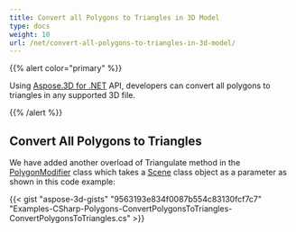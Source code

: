 ```yaml
---
title: Convert all Polygons to Triangles in 3D Model
type: docs
weight: 10
url: /net/convert-all-polygons-to-triangles-in-3d-model/
---
```


{{% alert color="primary" %}}

Using [Aspose.3D for .NET](http://products.aspose.com/3d/net) API, developers can convert all polygons to triangles in any supported 3D file.

{{% /alert %}}
## **Convert All Polygons to Triangles**
We have added another overload of Triangulate method in the [PolygonModifier](https://apireference.aspose.com/3d/net/aspose.threed.entities/polygonmodifier) class which takes a [Scene](https://apireference.aspose.com/3d/net/aspose.threed/scene) class object as a parameter as shown in this code example:

{{< gist "aspose-3d-gists" "9563193e834f0087b554c83130fcf7c7" "Examples-CSharp-Polygons-ConvertPolygonsToTriangles-ConvertPolygonsToTriangles.cs" >}}
